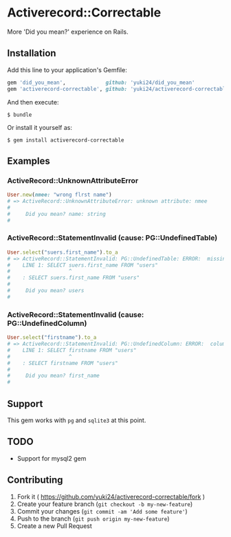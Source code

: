 # Activerecord::Correctable

More 'Did you mean?' experience on Rails.

## Installation

Add this line to your application's Gemfile:

```ruby
gem 'did_you_mean',             github: 'yuki24/did_you_mean'
gem 'activerecord-correctable', github: 'yuki24/activerecord-correctable'
```

And then execute:

    $ bundle

Or install it yourself as:

    $ gem install activerecord-correctable


## Examples

### ActiveRecord::UnknownAttributeError

```ruby
User.new(nmee: "wrong flrst name")
# => ActiveRecord::UnknownAttributeError: unknown attribute: nmee
#
#     Did you mean? name: string
#
```

### ActiveRecord::StatementInvalid (cause: PG::UndefinedTable)

```ruby
User.select("suers.first_name").to_a
# => ActiveRecord::StatementInvalid: PG::UndefinedTable: ERROR:  missing FROM-clause entry for table "suers"
#    LINE 1: SELECT suers.first_name FROM "users"
#                   ^
#    : SELECT suers.first_name FROM "users"
#
#     Did you mean? users
#
```

### ActiveRecord::StatementInvalid (cause: PG::UndefinedColumn)

```ruby
User.select("firstname").to_a
# => ActiveRecord::StatementInvalid: PG::UndefinedColumn: ERROR:  column "firstname" does not exist
#    LINE 1: SELECT firstname FROM "users"
#                   ^
#    : SELECT firstname FROM "users"
#
#     Did you mean? first_name
#
```

## Support

This gem works with `pg` and `sqlite3` at this point.

## TODO

  * Support for mysql2 gem

## Contributing

1. Fork it ( https://github.com/yuki24/activerecord-correctable/fork )
2. Create your feature branch (`git checkout -b my-new-feature`)
3. Commit your changes (`git commit -am 'Add some feature'`)
4. Push to the branch (`git push origin my-new-feature`)
5. Create a new Pull Request
